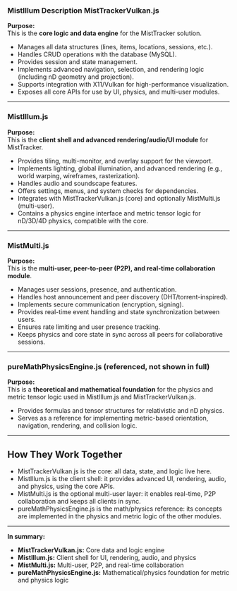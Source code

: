 ### MistIllum Description  MistTrackerVulkan.js

**Purpose:**  
This is the **core logic and data engine** for the MistTracker solution.

* Manages all data structures (lines, items, locations, sessions, etc.).  
* Handles CRUD operations with the database (MySQL).  
* Provides session and state management.  
* Implements advanced navigation, selection, and rendering logic (including nD geometry and projection).  
* Supports integration with X11/Vulkan for high-performance visualization.  
* Exposes all core APIs for use by UI, physics, and multi-user modules.

---

### MistIllum.js

**Purpose:**  
This is the **client shell and advanced rendering/audio/UI module** for MistTracker.

* Provides tiling, multi-monitor, and overlay support for the viewport.  
* Implements lighting, global illumination, and advanced rendering (e.g., world warping, wireframes, rasterization).  
* Handles audio and soundscape features.  
* Offers settings, menus, and system checks for dependencies.  
* Integrates with MistTrackerVulkan.js (core) and optionally MistMulti.js (multi-user).  
* Contains a physics engine interface and metric tensor logic for nD/3D/4D physics, compatible with the core.

---

### MistMulti.js

**Purpose:**  
This is the **multi-user, peer-to-peer (P2P), and real-time collaboration module**.

* Manages user sessions, presence, and authentication.  
* Handles host announcement and peer discovery (DHT/torrent-inspired).  
* Implements secure communication (encryption, signing).  
* Provides real-time event handling and state synchronization between users.  
* Ensures rate limiting and user presence tracking.  
* Keeps physics and core state in sync across all peers for collaborative sessions.

---

### pureMathPhysicsEngine.js **(referenced, not shown in full)**

**Purpose:**  
This is a **theoretical and mathematical foundation** for the physics and metric tensor logic used in MistIllum.js and MistTrackerVulkan.js.

* Provides formulas and tensor structures for relativistic and nD physics.  
* Serves as a reference for implementing metric-based orientation, navigation, rendering, and collision logic.

---

## **How They Work Together**

* MistTrackerVulkan.js is the core: all data, state, and logic live here.  
* MistIllum.js is the client shell: it provides advanced UI, rendering, audio, and physics, using the core APIs.  
* MistMulti.js is the optional multi-user layer: it enables real-time, P2P collaboration and keeps all clients in sync.  
* pureMathPhysicsEngine.js is the math/physics reference: its concepts are implemented in the physics and metric logic of the other modules.

---

**In summary:**

* **MistTrackerVulkan.js:** Core data and logic engine  
* **MistIllum.js:** Client shell for UI, rendering, audio, and physics  
* **MistMulti.js:** Multi-user, P2P, and real-time collaboration  
* **pureMathPhysicsEngine.js:** Mathematical/physics foundation for metric and physics logic

